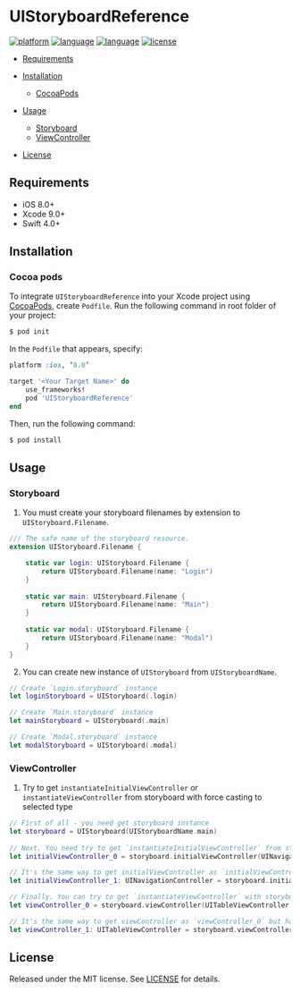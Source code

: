 # UIStoryboardReference

[![platform](https://img.shields.io/badge/Platform-iOS%208%2B-blue.svg)]()
[![language](https://img.shields.io/badge/Language-Swift-red.svg)]()
[![language](https://img.shields.io/badge/pod-4.0.0-blue.svg)]()
[![license](https://img.shields.io/badge/license-MIT-lightgray.svg)]()

- [Requirements](#requirements)

- [Installation](#installation)
    - [CocoaPods](#CocoaPods)
    
- [Usage](#usage)
    - [Storyboard](#Storyboard)
    - [ViewController](#ViewController)
    
- [License](#license)

## Requirements

- iOS 8.0+
- Xcode 9.0+
- Swift 4.0+

## Installation
### Cocoa pods
To integrate `UIStoryboardReference` into your Xcode project using [CocoaPods](http://cocoapods.org), create `Podfile`.  Run the following command in root folder of your project:

```bash
$ pod init
```
In the `Podfile` that appears, specify:

```ruby
platform :ios, ‘8.0’

target '<Your Target Name>' do
    use_frameworks!
    pod 'UIStoryboardReference'
end
```

Then, run the following command:

```bash
$ pod install
```

## Usage
### Storyboard
1. You must create your storyboard filenames by extension to `UIStoryboard.Filename`.

```swift
/// The safe name of the storyboard resource.
extension UIStoryboard.Filename {

    static var login: UIStoryboard.Filename {
        return UIStoryboard.Filename(name: "Login")
    }
    
    static var main: UIStoryboard.Filename {
        return UIStoryboard.Filename(name: "Main")
    }
    
    static var modal: UIStoryboard.Filename {
        return UIStoryboard.Filename(name: "Modal")
    }
}
```

2. You can create new instance of `UIStoryboard` from `UIStoryboardName`.
```swift
// Create `Login.storyboard` instance
let loginStoryboard = UIStoryboard(.login)

// Create `Main.storyboard` instance
let mainStoryboard = UIStoryboard(.main)

// Create `Modal.storyboard` instance
let modalStoryboard = UIStoryboard(.modal)
```

### ViewController
1. Try to get `instantiateInitialViewController` or `instantiateViewController` from storyboard with force casting to selected type
```swift
// First of all - you need get storyboard instance
let storyboard = UIStoryboard(UIStoryboardName.main)
    
// Next. You need try to get `instantiateInitialViewController` from storyboard with selected type. If `viewController` can't cast to selected type you fetch fatal error!
let initialViewController_0 = storyboard.initialViewController(UINavigationController.self)  

// It's the same way to get initialViewController as `initialViewController_0` but have different syntaxis. Use which is more suitable for you
let initialViewController_1: UINavigationController = storyboard.initialViewController() 

// Finally. You can try to get `instantiateViewController` with storyboard id from storyboard with selected type. If `viewController` `storyboardFilename` is not equal to Storyboard ID or can't cast to selected type you fetch fatal error!
let viewController_0 = storyboard.viewController(UITableViewController.self)

// It's the same way to get viewController as `viewController_0` but have different syntaxis. Use which is more suitable for you
let viewController_1: UITableViewController = storyboard.viewController()
```

## License
Released under the MIT license. See [LICENSE](https://github.com/YuriFox/UIStoryboardReference/blob/master/LICENSE) for details.
